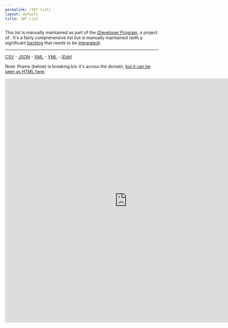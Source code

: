 ```yaml
---
permalink: /18f-list/
layout: default
title: 18F List
---
```


This list is manually maintained as part of the [/Developer Program](https://pages.18f.gov/API-All-the-X/), a project of [](https://18f.gsa.gov/).  It's a fairly comprehensive list but is manually maintained (with a significant [backlog](https://github.com/GSA/slash-developer-pages/issues?q=is%3Aopen+sort%3Acreated-desc) that needs to be [integrated](https://github.com/18F/API-All-the-X/edit/gh-pages/_data/individual_apis.yml)).  

------  


[CSV](http://18f.github.io/API-All-the-X/data/individual_apis.csv) - [JSON](http://18f.github.io/API-All-the-X/data/individual_apis.json) - [XML](http://18f.github.io/API-All-the-X/data/individual_apis.xml) - [YML](https://raw.githubusercontent.com/18F/API-All-the-X/gh-pages/_data/individual_apis.yml) - *[[Edit](https://github.com/18F/API-All-the-X/edit/gh-pages/_data/individual_apis.yml)]*

Note: Iframe (below) is breaking b/c it's across the domain, [but it can be seen as HTML here](http://18f.github.io/API-All-the-X/data/individual_apis).  

<iframe src="http://18f.github.io/API-All-the-X/data/individual_apis" frameborder="0" width="800" height="800"></iframe>




